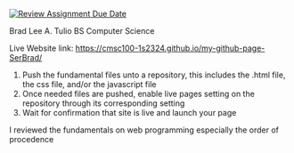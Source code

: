 [![Review Assignment Due Date](https://classroom.github.com/assets/deadline-readme-button-24ddc0f5d75046c5622901739e7c5dd533143b0c8e959d652212380cedb1ea36.svg)](https://classroom.github.com/a/GeX447Qt)


Brad Lee A. Tulio
BS Computer Science

Live Website link: https://cmsc100-1s2324.github.io/my-github-page-SerBrad/


1. Push the fundamental files  unto a repository, this includes the .html file, the css file, and/or the javascript file
2. Once needed files are pushed, enable  live pages setting on the repository through its corresponding setting
3. Wait for confirmation that site is live and launch your page


I reviewed the fundamentals on web programming especially the order of procedence
